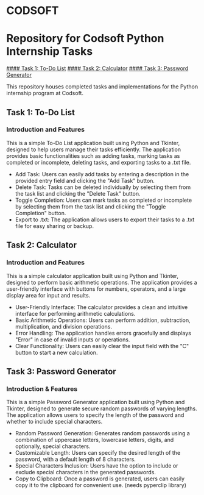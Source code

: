 # CODSOFT
# Repository for Codsoft Python Internship Tasks #

[#### Task 1: To-Do List](#task-1-to-do-list)
[#### Task 2: Calculator](#task-2-calculator)
[#### Task 3: Password Generator](#task-3-password-generator)

This repository houses completed tasks and implementations for the Python internship program at Codsoft.  

## Task 1: To-Do List
### Introduction and Features
This is a simple To-Do List application built using Python and Tkinter, designed to help users manage their tasks efficiently. The application provides basic functionalities such as adding tasks, marking tasks as completed or incomplete, deleting tasks, and exporting tasks to a .txt file.

- Add Task: Users can easily add tasks by entering a description in the provided entry field and clicking the "Add Task" button.
- Delete Task: Tasks can be deleted individually by selecting them from the task list and clicking the "Delete Task" button.
- Toggle Completion: Users can mark tasks as completed or incomplete by selecting them from the task list and clicking the "Toggle Completion" button.
- Export to .txt: The application allows users to export their tasks to a .txt file for easy sharing or backup.

## Task 2: Calculator
### Introduction and Features
This is a simple calculator application built using Python and Tkinter, designed to perform basic arithmetic operations. The application provides a user-friendly interface with buttons for numbers, operators, and a large display area for input and results.

- User-Friendly Interface: The calculator provides a clean and intuitive interface for performing arithmetic calculations.
- Basic Arithmetic Operations: Users can perform addition, subtraction, multiplication, and division operations.
- Error Handling: The application handles errors gracefully and displays "Error" in case of invalid inputs or operations.
- Clear Functionality: Users can easily clear the input field with the "C" button to start a new calculation.

## Task 3: Password Generator
### Introduction & Features
This is a simple Password Generator application built using Python and Tkinter, designed to generate secure random passwords of varying lengths. The application allows users to specify the length of the password and whether to include special characters.

- Random Password Generation: Generates random passwords using a combination of uppercase letters, lowercase letters, digits, and optionally, special characters.
- Customizable Length: Users can specify the desired length of the password, with a default length of 8 characters.
- Special Characters Inclusion: Users have the option to include or exclude special characters in the generated passwords.
- Copy to Clipboard: Once a password is generated, users can easily copy it to the clipboard for convenient use. (needs pyperclip library)
